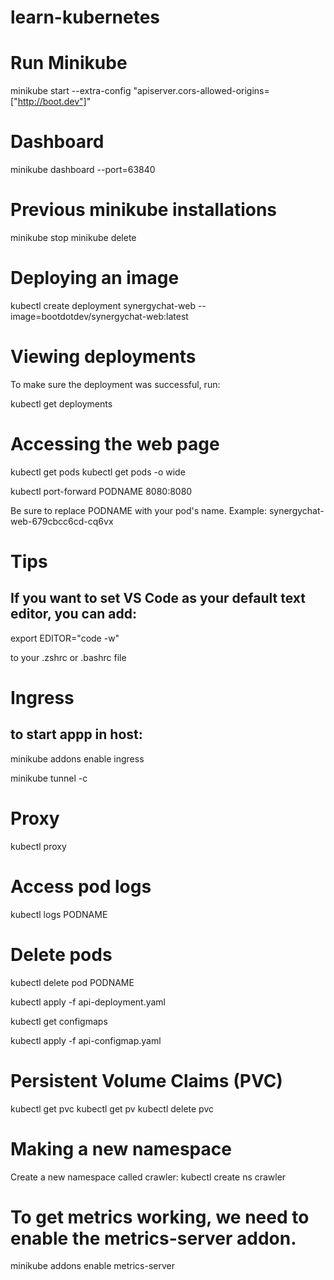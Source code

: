 # learn-kubernetes


# Run Minikube
minikube start --extra-config "apiserver.cors-allowed-origins=["http://boot.dev"]"

# Dashboard
minikube dashboard --port=63840

# Previous minikube installations
minikube stop
minikube delete

# Deploying an image
kubectl create deployment synergychat-web --image=bootdotdev/synergychat-web:latest

# Viewing deployments
To make sure the deployment was successful, run:

kubectl get deployments

# Accessing the web page

kubectl get pods
kubectl get pods -o wide

kubectl port-forward PODNAME 8080:8080

Be sure to replace PODNAME with your pod's name. Example: synergychat-web-679cbcc6cd-cq6vx


# Tips
## If you want to set VS Code as your default text editor, you can add:

export EDITOR="code -w"

to your .zshrc or .bashrc file

# Ingress 
## to start appp in host: 

minikube addons enable ingress

minikube tunnel -c

# Proxy
kubectl proxy

# Access pod logs
kubectl logs PODNAME

# Delete pods
kubectl delete pod PODNAME

kubectl apply -f api-deployment.yaml

kubectl get configmaps

kubectl apply -f api-configmap.yaml

# Persistent Volume Claims (PVC)

kubectl get pvc
kubectl get pv
kubectl delete pvc <pvc-name>


# Making a new namespace

Create a new namespace called crawler:
kubectl create ns crawler

# To get metrics working, we need to enable the metrics-server addon. 

minikube addons enable metrics-server
